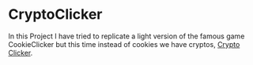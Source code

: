 # CryptoClicker

In this Project I have tried to replicate a light version of the famous game CookieClicker but this time instead of cookies we have cryptos, [Crypto Clicker](https://drtey.github.io/CryptoClicker).
